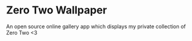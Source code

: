 # Zero Two Wallpaper
An open source online gallery app which displays my private collection of Zero Two <3
